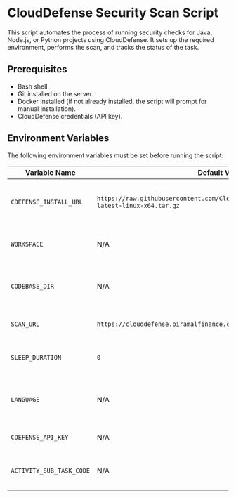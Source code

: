 # CloudDefense Security Scan Script

This script automates the process of running security checks for Java, Node.js, or Python projects using CloudDefense. It sets up the required environment, performs the scan, and tracks the status of the task.

## Prerequisites

- Bash shell.
- Git installed on the server.
- Docker installed (if not already installed, the script will prompt for manual installation).
- CloudDefense credentials (API key).

## Environment Variables

The following environment variables must be set before running the script:

| Variable Name         | Default Value                                                        | Description                                                                                  |
|-----------------------|----------------------------------------------------------------------|----------------------------------------------------------------------------------------------|
| `CDEFENSE_INSTALL_URL`| `https://raw.githubusercontent.com/CloudDefenseAI/cd/master/latest/cd-latest-linux-x64.tar.gz` | URL for downloading the CloudDefense binary.                                                 |
| `WORKSPACE`           | N/A                                                                | Root directory where the codebase is located.                                               |
| `CODEBASE_DIR`        | N/A                                                                | Subdirectory within the workspace containing the codebase.                                  |
| `SCAN_URL`            | `https://clouddefense.piramalfinance.com/`                         | URL for the CloudDefense scan.                                                              |
| `SLEEP_DURATION`      | `0`                                                                | Delay (in seconds) before starting the scan.                                                |
| `LANGUAGE`            | N/A                                                                | Programming language of the project (`java`, `python`, or `node`).                          |
| `CDEFENSE_API_KEY`    | N/A                                                                | API key for CloudDefense authentication.                                                    |
| `ACTIVITY_SUB_TASK_CODE` | N/A                                                            | Code for tracking the status of the sub-task.                                               |


